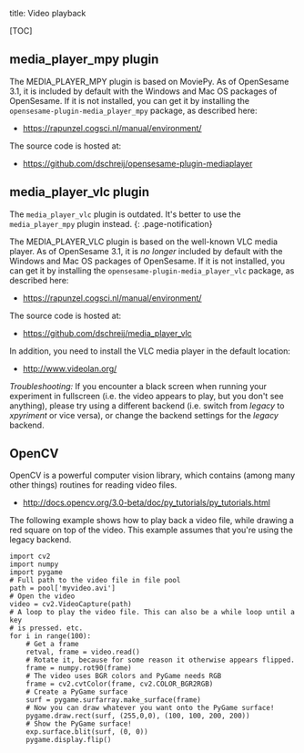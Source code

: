 title: Video playback

[TOC]


## media_player_mpy plugin

The MEDIA_PLAYER_MPY plugin is based on MoviePy. As of OpenSesame 3.1, it is included by default with the Windows and Mac OS packages of OpenSesame. If it is not installed, you can get it by installing the `opensesame-plugin-media_player_mpy` package, as described here:

- <https://rapunzel.cogsci.nl/manual/environment/>

The source code is hosted at:

- <https://github.com/dschreij/opensesame-plugin-mediaplayer>


## media_player_vlc plugin

The `media_player_vlc` plugin is outdated. It's better to use the `media_player_mpy` plugin instead.
{: .page-notification}

The MEDIA_PLAYER_VLC plugin is based on the well-known VLC media player. As of OpenSesame 3.1, it is *no longer* included by default with the Windows and Mac OS packages of OpenSesame. If it is not installed, you can get it by installing the `opensesame-plugin-media_player_vlc` package, as described here:

- <https://rapunzel.cogsci.nl/manual/environment/>

The source code is hosted at:

- <https://github.com/dschreij/media_player_vlc>

In addition, you need to install the VLC media player in the default location:

- <http://www.videolan.org/>

*Troubleshooting:* If you encounter a black screen when running your experiment in fullscreen (i.e. the video appears to play, but you don't see anything), please try using a different backend (i.e. switch from *legacy* to *xpyriment* or vice versa), or change the backend settings for the *legacy* backend.


## OpenCV

OpenCV is a powerful computer vision library, which contains (among many other things) routines for reading video files.

- <http://docs.opencv.org/3.0-beta/doc/py_tutorials/py_tutorials.html>

The following example shows how to play back a video file, while drawing a red square on top of the video. This example assumes that you're using the legacy backend.

~~~ .python
import cv2
import numpy
import pygame
# Full path to the video file in file pool
path = pool['myvideo.avi']
# Open the video
video = cv2.VideoCapture(path)
# A loop to play the video file. This can also be a while loop until a key
# is pressed. etc.
for i in range(100):
	# Get a frame
	retval, frame = video.read()
	# Rotate it, because for some reason it otherwise appears flipped.
	frame = numpy.rot90(frame)
	# The video uses BGR colors and PyGame needs RGB
	frame = cv2.cvtColor(frame, cv2.COLOR_BGR2RGB)
	# Create a PyGame surface
	surf = pygame.surfarray.make_surface(frame)
	# Now you can draw whatever you want onto the PyGame surface!
	pygame.draw.rect(surf, (255,0,0), (100, 100, 200, 200))
	# Show the PyGame surface!
	exp.surface.blit(surf, (0, 0))
	pygame.display.flip()
~~~

